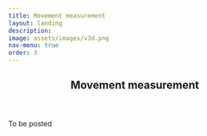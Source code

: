 ```yaml
---
title: Movement measurement
layout: landing
description:
image: assets/images/v3d.png
nav-menu: true
order: 3
---
```


<!-- Main -->
<div id="main">

<!-- One -->
<section id="one">
	<div class="inner">
		<header class="major">
			<h2>Movement measurement</h2>
		</header>
		<p>To be posted</p>
	</div>
</section>

</div>
